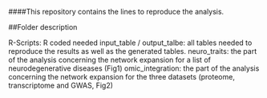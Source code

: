 
####This repository contains the lines to reproduce the analysis.


##Folder description

R-Scripts: R coded needed
input_table / output_talbe: all tables needed to reproduce the results as well as the generated tables.
neuro_traits: the part of the analysis concerning the network expansion for a list of neurodegenerative diseases (Fig1)
omic_integration: the part of the analysis concerning the network expansion for the three datasets (proteome, transcriptome and GWAS, Fig2)


